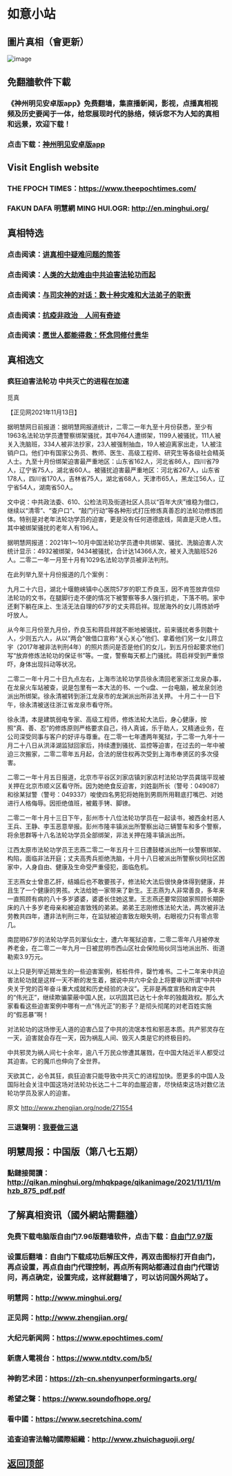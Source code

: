 # 如意小站

## 圖片真相（會更新）

![image](https://user-images.githubusercontent.com/79625284/141673298-548b7a3e-f115-4699-b468-052f5f29a5dc.png)

## 免翻牆軟件下載

### 《神州明见安卓版app》免费翻墙，集直播新闻，影视，点播真相视频及历史要闻于一体，给您展现时代的脉络，倾诉您不为人知的真相和远景，欢迎下载！

### 点击下载：[神州明见安卓版app](https://github.com/pinhe91/tuiguang/files/7240768/_5.1.zip)

## Visit English website

### THE FPOCH TIMES：https://www.theepochtimes.com/

### FAKUN DAFA 明慧網 MING HUI.OGR: http://en.minghui.org/

## 真相特选

### 点击阅读：[讲真相中疑难问题的简答](https://github.com/pinhe91/jcxw3/tree/main)

### 点击阅读：[人类的大劫难由中共迫害法轮功而起](https://github.com/pinhe91/jcxw4/tree/main) 

### 点击阅读：[与司灾神的对话：数十种灾难和大法弟子的职责](https://github.com/pinhe91/jcxw1/tree/main) 

### 点击阅读：[抗疫非政治　人间有奇迹](https://github.com/pinhe91/jcxw2/tree/main) 

### 点击阅读：[愿世人都能得救：怀念同修付贵华](https://github.com/pinhe91/jcxw5/tree/main)

## 真相选文

### 疯狂迫害法轮功 中共灭亡的进程在加速

觅真

【正见网2021年11月13日】

据明慧网日前报道：据明慧网报道统计，二零二一年九至十月份获悉，至少有1963名法轮功学员遭警察绑架骚扰，其中764人遭绑架，1199人被骚扰，111人被关入洗脑班，334人被非法抄家，23人被强制抽血，19人被迫离家出走，1人被注销户口。他们中有国家公务员、教师、医生、高级工程师、研究生等各级社会精英人士。九至十月份绑架迫害最严重地区：山东省162人，河北省86人，四川省79人，辽宁省75人，湖北省60人。被骚扰迫害最严重地区：河北省267人，山东省178人，四川省170人，吉林省75人，湖北省68人，天津市65人，黑龙江56人，辽宁省54人，湖南省50人。

文中说：中共政法委、610、公检法司及街道社区人员以“百年大庆”维稳为借口，继续以“清零”、“查户口”、“敲门行动”等各种形式打压修炼真善忍的法轮功修炼团体。特别是对老年法轮功学员的迫害，更是没有任何道德底线，简直是灭绝人性。其中被绑架骚扰的老年人有196人。

据明慧网报道：2021年1～10月中国法轮功学员遭中共绑架、骚扰、洗脑迫害人次统计显示：4932被绑架，9434被骚扰，合计达14366人次，被关入洗脑班526人。二零二一年一月至十月有1029名法轮功学员被非法判刑。

在此列举九至十月份报道的几个案例：

九月二十六日，湖北十堰鲍峡镇中心医院57岁的职工乔良玉，因不肯签放弃信仰法轮功的文书，在腿脚行走不便的情况下被警察等多人强行抓走，下落不明。家中还剩下躺在床上、生活无法自理的67岁的丈夫蒋启祥。现居海外的女儿蒋炼娇呼吁放人。

从今年三月份至九月份，乔良玉和蒋启祥就不断地被骚扰，前来骚扰者多则数十人，少则五六人，从以“两会”做借口宣称“关心关心”他们、拿着他们另一女儿蒋立宇（2017年被非法判刑4年）的照片质问是否是他们的女儿，到五月份起要求他们写“放弃修炼法轮功的保证书”等。一度，警察每天都上门骚扰。蒋启祥受到严重惊吓，身体出现抖动等状况。

二零二一年十月二十日九点左右，上海市法轮功学员徐永清回老家浙江龙泉办事，在龙泉火车站被查，说是包里有一本大法的书、一个u盘、一台电脑，被龙泉剑池派出所绑架。徐永清被转到浙江龙泉市的龙渊派出所非法关押。 十月二十一日下午，徐永清被送往浙江省龙泉市看守所。

徐永清，本是建筑弱电专家、高级工程师，修炼法轮大法后，身心健康，按照“真、善、忍”的修炼原则严格要求自己，待人真诚，乐于助人，又精通业务，在公司深受同事与客户的好评与尊重。在二零一七年遭两年冤狱，于二零一九年十一月二十八日从洪泽湖监狱回家后，持续遭到骚扰、监控等迫害，在过去的一年中被迫三次搬家，二零二零年五月起，合法的居住权再次受到上海市奉贤区的多次侵害。

二零二一年十月五日报道，北京市平谷区刘家店镇刘家店村法轮功学员龚瑞平现被关押在北京市顺义区看守所。因为她绝食反迫害，刘姓副所长（警号：049087）和徐某狱警（警号：049337）唆使四名男犯将她拖到男厕所用鞋底打嘴巴、对她进行人格侮辱。因拒绝值班，被戴手铐、脚镣。

二零二一年十月十三日下午，彭州市十八位法轮功学员在一起读书，被西金村恶人王兵、王静、李玉恶意举报。彭州市隆丰镇派出所警察出动三辆警车和多个警察，将余思群等十八名法轮功学员全部绑架，非法关押在隆丰镇派出所。

江西太原市法轮功学员王志燕二零二一年五月十三日遭鼓楼派出所一伙警察绑架、构陷，面临非法开庭；丈夫高秀兵拒绝洗脑，十月十八日被派出所警察伙同社区困家中，人身自由、健康及生命受严重侵犯，面临危机。

王志燕女士曾患乙肝，结婚后也不敢要孩子，修法轮大法后很快身体得到健康，并且生了一个健康的男孩。大法给她一家带来了新生。王志燕为人非常善良，多年来一直照顾有病的八十多岁婆婆，婆婆长住她这里。王志燕还要常回娘家照顾长期卧床的八十多岁老母亲和被迫害致残的弟弟。弟弟王志刚修炼法轮大法，两次被非法劳教共四年，遭非法判刑三年，在监狱被迫害致左眼失明，右眼视力只有零点零几。

南昆明67岁的法轮功学员刘翠仙女士，遭六年冤狱迫害，二零二零年八月被停发养老金，在二零二一年九月一日被昆明市西山区社会保险局伙同当地派出所、街道勒索3.9万元。

以上只是列举近期发生的一些迫害案例，桩桩件件，罄竹难书。二十二年来中共迫害法轮功就是这样一天不断的发生着，据说中共六中全会上将要审议所谓“中共中央关于党的百年奋斗重大成就和历史经验的决议”。无非是再度宣扬和肯定中共的“伟光正”，继续欺骗蒙蔽中国人民，以巩固其已达七十余年的独裁政权。那么大家看看这些迫害案例中哪有一点“伟光正”的影子？是彻头彻尾的对老百姓实施的“假恶暴”啊！

对法轮功的这场惨无人道的迫害凸显了中共的流氓本性和邪恶本质。共产邪灵存在一天，迫害就会存在一天，因为祸乱人间、毁灭人类是它的终极目的。

中共邪灵为祸人间七十余年，逾八千万民众惨遭其屠戮，在中国大陆近半人都受过其迫害。它的魔爪也伸向了全世界。

天欲其亡，必令其狂，疯狂迫害只能导致中共灭亡的进程加快。愿更多的中国人及国际社会关注中国这场对法轮功长达二十二年的血腥迫害，尽快结束这场对数亿法轮功学员及家人的迫害。

原文 http://www.zhengjian.org/node/271554

### 三退聲明：[我要做三退](http://tuidang.ddns.net/)

## 明慧周报：中国版（第八七五期）

### 點鏈接閱讀：http://qikan.minghui.org/mhqkpage/qikanimage/2021/11/11/mhzb_875_pdf.pdf

## 了解真相资讯（國外網站需翻牆）

### 免费下载电脑版自由门7.96版翻墙软件，点击下载：[自由门7.97版](https://github.com/pinhe91/tuiguang/files/6839679/fg797r.zip)

### 设置后翻墙：自由门下载成功后解压文件，再双击图标打开自由门，再点设置，再点自由门代理控制，再点所有网站都通过自由门代理访问，再点确定，设置完成，这样就翻墙了，可以访问国外网站了。

### 明慧网：http://www.minghui.org/

### 正见网：http://www.zhengjian.org/

### 大纪元新闻网：https://www.epochtimes.com/

### 新唐人電視台：https://www.ntdtv.com/b5/

### 神韵艺术团：https://zh-cn.shenyunperformingarts.org/

### 希望之聲：https://www.soundofhope.org/

### 看中國：https://www.secretchina.com/

### 追查迫害法輪功國際組織：http://www.zhuichaguoji.org/

## [返回顶部](https://git.io/Js3EY)
